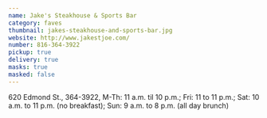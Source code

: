 ```yaml
---
name: Jake's Steakhouse & Sports Bar
category: faves
thumbnail: jakes-steakhouse-and-sports-bar.jpg
website: http://www.jakestjoe.com/
number: 816-364-3922
pickup: true
delivery: true
masks: true
masked: false
---
```

620 Edmond St., 364-3922, M-Th: 11 a.m. til 10 p.m.; Fri: 11 to 11 p.m.; Sat: 10 a.m. to 11 p.m. (no breakfast); Sun: 9 a.m. to 8 p.m. (all day brunch)